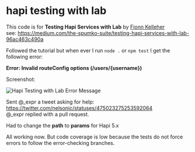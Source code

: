 hapi testing with lab
=====================

This code is for **Testing Hapi Services with Lab** by 
[Fionn Kelleher](https://twitter.com/_expr) <br /> 
see: 
https://medium.com/the-spumko-suite/testing-hapi-services-with-lab-96ac463c490a

Followed the tutorial but when ever I run `node .` or `npm test` I get the following error:

**Error: Invalid routeConfig options (/users/{username})**

Screenshot:

![Hapi Testing with Lab Error Message](http://i.imgur.com/swQe1lS.png)


Sent @_expr a tweet asking for help:
https://twitter.com/nelsonic/statuses/475023275253592064 <br />
@_expr replied with a pull request.

Had to change the **path** to **params** for Hapi 5.x

All working now.
But code coverage is low because the tests do not force
errors to follow the error-checking branches.
